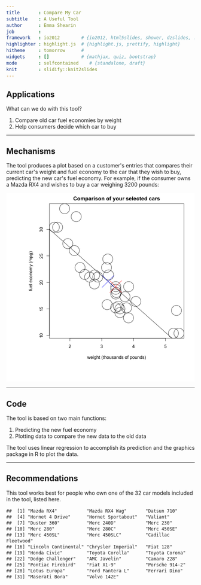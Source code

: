 ```yaml
---
title       : Compare My Car
subtitle    : A Useful Tool
author      : Emma Shearin
job         : 
framework   : io2012        # {io2012, html5slides, shower, dzslides, ...}
highlighter : highlight.js  # {highlight.js, prettify, highlight}
hitheme     : tomorrow      # 
widgets     : []            # {mathjax, quiz, bootstrap}
mode        : selfcontained    # {standalone, draft}
knit        : slidify::knit2slides
---
```


## Applications

What can we do with this tool?

1. Compare old car fuel economies by weight
2. Help consumers decide which car to buy

---  

## Mechanisms

The tool produces a plot based on a customer's entries that compares their current car's weight and fuel economy to the car that they wish to buy, predicting the new car's fuel economy. For example, if the consumer owns a Mazda RX4 and wishes to buy a car weighing 3200 pounds:

![plot of chunk unnamed-chunk-1](figure/unnamed-chunk-1-1.png)

---

## Code

The tool is based on two main functions:

1. Predicting the new fuel economy
2. Plotting data to compare the new data to the old data

The tool uses linear regression to accomplish its prediction and the graphics package in R to plot the data.

---

## Recommendations

This tool works best for people who own one of the 32 car models included in the tool, listed here.

```
##  [1] "Mazda RX4"           "Mazda RX4 Wag"       "Datsun 710"         
##  [4] "Hornet 4 Drive"      "Hornet Sportabout"   "Valiant"            
##  [7] "Duster 360"          "Merc 240D"           "Merc 230"           
## [10] "Merc 280"            "Merc 280C"           "Merc 450SE"         
## [13] "Merc 450SL"          "Merc 450SLC"         "Cadillac Fleetwood" 
## [16] "Lincoln Continental" "Chrysler Imperial"   "Fiat 128"           
## [19] "Honda Civic"         "Toyota Corolla"      "Toyota Corona"      
## [22] "Dodge Challenger"    "AMC Javelin"         "Camaro Z28"         
## [25] "Pontiac Firebird"    "Fiat X1-9"           "Porsche 914-2"      
## [28] "Lotus Europa"        "Ford Pantera L"      "Ferrari Dino"       
## [31] "Maserati Bora"       "Volvo 142E"
```
